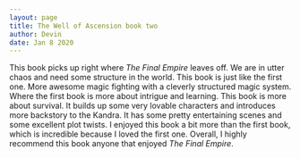 ```yaml
---
layout: page
title: The Well of Ascension book two
author: Devin
date: Jan 8 2020
---
```

  This book picks up right where *The Final Empire* leaves off. We are in utter chaos and need some structure in the world. This book is just like the first one. More awesome magic fighting with a cleverly structured magic system. Where the first book is more about intrigue and learning. This book is more about survival. It builds up some very lovable characters and introduces more backstory to the Kandra. It has some pretty entertaining scenes and some excellent plot twists. I enjoyed this book a bit more than the first book, which is incredible because I loved the first one. Overall, I highly recommend this book anyone that enjoyed *The Final Empire*.
